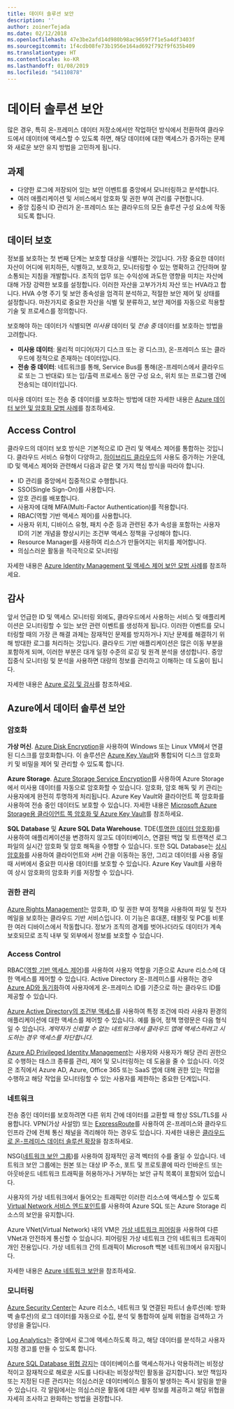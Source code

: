```yaml
---
title: 데이터 솔루션 보안
description: ''
author: zoinerTejada
ms.date: 02/12/2018
ms.openlocfilehash: 47e3be2afd14d980b98ac9659f7f1e5a4df3403f
ms.sourcegitcommit: 1f4cdb08fe73b1956e164ad692f792f9f635b409
ms.translationtype: HT
ms.contentlocale: ko-KR
ms.lasthandoff: 01/08/2019
ms.locfileid: "54110878"
---
```

# <a name="securing-data-solutions"></a>데이터 솔루션 보안

많은 경우, 특히 온-프레미스 데이터 저장소에서만 작업하던 방식에서 전환하여 클라우드에서 데이터에 액세스할 수 있도록 하면, 해당 데이터에 대한 액세스가 증가하는 문제와 새로운 보안 유지 방법을 고민하게 됩니다.

## <a name="challenges"></a>과제

- 다양한 로그에 저장되어 있는 보안 이벤트를 중앙에서 모니터링하고 분석합니다.
- 여러 애플리케이션 및 서비스에서 암호화 및 권한 부여 관리를 구현합니다.
- 중앙 집중식 ID 관리가 온-프레미스 또는 클라우드의 모든 솔루션 구성 요소에 작동되도록 합니다.

## <a name="data-protection"></a>데이터 보호

정보를 보호하는 첫 번째 단계는 보호할 대상을 식별하는 것입니다. 가장 중요한 데이터 자산이 어디에 위치하든, 식별하고, 보호하고, 모니터링할 수 있는 명확하고 간단하며 잘 소통되는 지침을 개발합니다. 조직의 업무 또는 수익성에 과도한 영향을 미치는 자산에 대해 가장 강력한 보호를 설정합니다. 이러한 자산을 고부가가치 자산 또는 HVA라고 합니다. HVA 수명 주기 및 보안 종속성을 엄격히 분석하고, 적절한 보안 제어 및 상태를 설정합니다. 마찬가지로 중요한 자산을 식별 및 분류하고, 보안 제어를 자동으로 적용할 기술 및 프로세스를 정의합니다.

보호해야 하는 데이터가 식별되면 *미사용* 데이터 및 *전송 중* 데이터를 보호하는 방법을 고려합니다.

- **미사용 데이터**: 물리적 미디어(자기 디스크 또는 광 디스크), 온-프레미스 또는 클라우드에 정적으로 존재하는 데이터입니다.
- **전송 중 데이터**: 네트워크를 통해, Service Bus를 통해(온-프레미스에서 클라우드로 또는 그 반대로) 또는 입/출력 프로세스 동안 구성 요소, 위치 또는 프로그램 간에 전송되는 데이터입니다.

미사용 데이터 또는 전송 중 데이터를 보호하는 방법에 대한 자세한 내용은 [Azure 데이터 보안 및 암호화 모범 사례](/azure/security/azure-security-data-encryption-best-practices)를 참조하세요.

## <a name="access-control"></a>Access Control

클라우드의 데이터 보호 방식은 기본적으로 ID 관리 및 액세스 제어를 통합하는 것입니다. 클라우드 서비스 유형이 다양하고, [하이브리드 클라우드](../scenarios/hybrid-on-premises-and-cloud.md)의 사용도 증가하는 가운데, ID 및 액세스 제어와 관련해서 다음과 같은 몇 가지 핵심 방식을 따라야 합니다.

- ID 관리를 중앙에서 집중적으로 수행합니다.
- SSO(Single Sign-On)를 사용합니다.
- 암호 관리를 배포합니다.
- 사용자에 대해 MFA(Multi-Factor Authentication)를 적용합니다.
- RBAC(역할 기반 액세스 제어)를 사용합니다.
- 사용자 위치, 디바이스 유형, 패치 수준 등과 관련된 추가 속성을 포함하는 사용자 ID의 기본 개념을 향상시키는 조건부 액세스 정책을 구성해야 합니다.
- Resource Manager를 사용하여 리소스가 만들어지는 위치를 제어합니다.
- 의심스러운 활동을 적극적으로 모니터링

자세한 내용은 [Azure Identity Management 및 액세스 제어 보안 모범 사례](/azure/security/azure-security-identity-management-best-practices)를 참조하세요.

## <a name="auditing"></a>감사

앞서 언급한 ID 및 액세스 모니터링 외에도, 클라우드에서 사용하는 서비스 및 애플리케이션은 모니터링할 수 있는 보안 관련 이벤트를 생성하게 됩니다. 이러한 이벤트를 모니터링할 때의 가장 큰 해결 과제는 잠재적인 문제를 방지하거나 지난 문제를 해결하기 위해 방대한 로그를 처리하는 것입니다. 클라우드 기반 애플리케이션은 많은 이동 부분을 포함하게 되며, 이러한 부분은 대개 일정 수준의 로깅 및 원격 분석을 생성합니다. 중앙 집중식 모니터링 및 분석을 사용하면 대량의 정보를 관리하고 이해하는 데 도움이 됩니다.

자세한 내용은 [Azure 로깅 및 감사](/azure/security/azure-log-audit)를 참조하세요.

## <a name="securing-data-solutions-in-azure"></a>Azure에서 데이터 솔루션 보안

### <a name="encryption"></a>암호화

**가상 머신**. [Azure Disk Encryption](/azure/security/azure-security-disk-encryption)을 사용하여 Windows 또는 Linux VM에서 연결된 디스크를 암호화합니다. 이 솔루션은 [Azure Key Vault](/azure/key-vault/)와 통합되어 디스크 암호화 키 및 비밀을 제어 및 관리할 수 있도록 합니다.

**Azure Storage**. [Azure Storage Service Encryption](/azure/storage/common/storage-service-encryption)를 사용하여 Azure Storage에서 미사용 데이터를 자동으로 암호화할 수 있습니다. 암호화, 암호 해독 및 키 관리는 사용자에게 완전히 투명하게 처리됩니다. Azure Key Vault와 클라이언트 쪽 암호화를 사용하여 전송 중인 데이터도 보호할 수 있습니다. 자세한 내용은 [Microsoft Azure Storage용 클라이언트 쪽 암호화 및 Azure Key Vault](/azure/storage/common/storage-client-side-encryption)를 참조하세요.

**SQL Database** 및 **Azure SQL Data Warehouse**. TDE([투명한 데이터 암호화](/sql/relational-databases/security/encryption/transparent-data-encryption-azure-sql))를 사용하여 애플리케이션을 변경하지 않고도 데이터베이스, 연결된 백업 및 트랜잭션 로그 파일의 실시간 암호화 및 암호 해독을 수행할 수 있습니다. 또한 SQL Database는 [상시 암호화](/azure/sql-database/sql-database-always-encrypted-azure-key-vault)를 사용하여 클라이언트와 서버 간을 이동하는 동안, 그리고 데이터를 사용 중일 때 서버에서 중요한 미사용 데이터를 보호할 수 있습니다. Azure Key Vault를 사용하여 상시 암호화의 암호화 키를 저장할 수 있습니다.

### <a name="rights-management"></a>권한 관리

[Azure Rights Management](/information-protection/understand-explore/what-is-azure-rms)는 암호화, ID 및 권한 부여 정책을 사용하여 파일 및 전자 메일을 보호하는 클라우드 기반 서비스입니다. 이 기능은 휴대폰, 태블릿 및 PC를 비롯한 여러 디바이스에서 작동합니다. 정보가 조직의 경계를 벗어나더라도 데이터가 계속 보호되므로 조직 내부 및 외부에서 정보를 보호할 수 있습니다.

### <a name="access-control"></a>Access Control

RBAC([역할 기반 액세스 제어](/azure/active-directory/role-based-access-control-what-is))를 사용하여 사용자 역할을 기준으로 Azure 리소스에 대한 액세스를 제어할 수 있습니다. Active Directory 온-프레미스를 사용하는 경우 [Azure AD와 동기화](/azure/active-directory/active-directory-hybrid-identity-design-considerations-directory-sync-requirements)하여 사용자에게 온-프레미스 ID를 기준으로 하는 클라우드 ID를 제공할 수 있습니다.

[Azure Active Directory의 조건부 액세스](/azure/active-directory/active-directory-conditional-access-azure-portal)를 사용하여 특정 조건에 따라 사용자 환경의 애플리케이션에 대한 액세스를 제어할 수 있습니다. 예를 들어, 정책 명령문은 다음 형식일 수 있습니다. _계약자가 신뢰할 수 없는 네트워크에서 클라우드 앱에 액세스하려고 시도하는 경우 액세스를 차단합니다._

[Azure AD Privileged Identity Management](/azure/active-directory/active-directory-privileged-identity-management-configure)는 사용자와 사용자가 해당 관리 권한으로 수행하는 태스크 종류를 관리, 제어 및 모니터링하는 데 도움을 줄 수 있습니다. 이것은 조직에서 Azure AD, Azure, Office 365 또는 SaaS 앱에 대해 권한 있는 작업을 수행하고 해당 작업을 모니터링할 수 있는 사용자를 제한하는 중요한 단계입니다.

### <a name="network"></a>네트워크

전송 중인 데이터를 보호하려면 다른 위치 간에 데이터를 교환할 때 항상 SSL/TLS를 사용합니다. VPN(가상 사설망) 또는 [ExpressRoute](/azure/expressroute/)를 사용하여 온-프레미스와 클라우드 인프라 간에 전체 통신 채널을 격리해야 하는 경우도 있습니다. 자세한 내용은 [클라우드로 온-프레미스 데이터 솔루션 확장](../scenarios/hybrid-on-premises-and-cloud.md)을 참조하세요.

NSG([네트워크 보안 그룹](/azure/virtual-network/virtual-networks-nsg))를 사용하여 잠재적인 공격 벡터의 수를 줄일 수 있습니다. 네트워크 보안 그룹에는 원본 또는 대상 IP 주소, 포트 및 프로토콜에 따라 인바운드 또는 아웃바운드 네트워크 트래픽을 허용하거나 거부하는 보안 규칙 목록이 포함되어 있습니다.

사용자의 가상 네트워크에서 들어오는 트래픽만 이러한 리소스에 액세스할 수 있도록 [Virtual Network 서비스 엔드포인트](/azure/virtual-network/virtual-network-service-endpoints-overview)를 사용하여 Azure SQL 또는 Azure Storage 리소스의 보안을 유지합니다.

Azure VNet(Virtual Network) 내의 VM은 [가상 네트워크 피어링](/azure/virtual-network/virtual-network-peering-overview)을 사용하여 다른 VNet과 안전하게 통신할 수 있습니다. 피어링된 가상 네트워크 간의 네트워크 트래픽이 개인 전용입니다. 가상 네트워크 간의 트래픽이 Microsoft 백본 네트워크에서 유지됩니다.

자세한 내용은 [Azure 네트워크 보안](/azure/security/azure-network-security)을 참조하세요.

### <a name="monitoring"></a>모니터링

[Azure Security Center](/azure/security-center/security-center-intro)는 Azure 리소스, 네트워크 및 연결된 파트너 솔루션(예: 방화벽 솔루션)의 로그 데이터를 자동으로 수집, 분석 및 통합하여 실제 위협을 검색하고 가양성을 줄입니다.

[Log Analytics](/azure/log-analytics/log-analytics-overview)는 중앙에서 로그에 액세스하도록 하고, 해당 데이터를 분석하고 사용자 지정 경고를 만들 수 있도록 합니다.

[Azure SQL Database 위협 감지](/azure/sql-database/sql-database-threat-detection)는 데이터베이스를 액세스하거나 악용하려는 비정상적이고 잠재적으로 해로운 시도를 나타내는 비정상적인 활동을 감지합니다. 보안 책임자 또는 지정된 다른 관리자는 의심스러운 데이터베이스 활동이 발생하는 즉시 알림을 받을 수 있습니다. 각 알림에서는 의심스러운 활동에 대한 세부 정보를 제공하고 해당 위협을 자세히 조사하고 완화하는 방법을 권장합니다.

